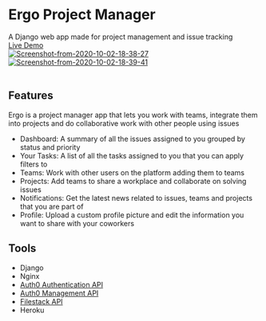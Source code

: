 # Ergo Project Manager
A Django web app made for project management and issue tracking
<br /><a href="https://ergomanager.herokuapp.com/">Live Demo</a><br />
<a href="https://ergomanager.herokuapp.com/"><img src="https://i.ibb.co/L1h9rz3/Screenshot-from-2020-10-02-18-38-27.png" alt="Screenshot-from-2020-10-02-18-38-27" border="0"></a><br />
<a href="https://ergomanager.herokuapp.com/"><img src="https://i.ibb.co/BPH6j08/Screenshot-from-2020-10-02-18-39-41.png" alt="Screenshot-from-2020-10-02-18-39-41" border="0"></a><br /><br />
## Features
Ergo is a project manager app that lets you work with teams, integrate them into projects and do collaborative
work with other people using issues <br />
- Dashboard: A summary of all the issues assigned to you grouped by status and priority<br>
- Your Tasks: A list of all the tasks assigned to you that you can apply filters to<br>
- Teams: Work with other users on the platform adding them to teams<br>
- Projects: Add teams to share a workplace and collaborate on solving issues<br>
- Notifications: Get the latest news related to issues, teams and projects that you are part of<br>
- Profile: Upload a custom profile picture and edit the information you want to share with your coworkers
## Tools
- Django<br>
- Nginx<br>
- <a href="https://auth0.com/docs/api/authentication">Auth0 Authentication API</a><br>
- <a href="https://auth0.com/docs/api/management/v2">Auth0 Management API</a><br>
- <a href="https://www.filestack.com/docs/">Filestack API</a><br>
- Heroku
